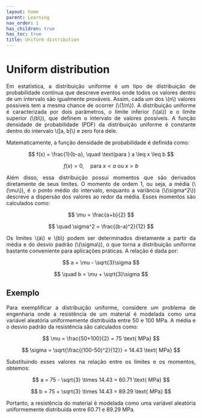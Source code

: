 ```yaml
---
layout: home
parent: Learning
nav_order: 1
has_children: true
has_toc: true
title: Uniform distribution
---
```


<!--Don't delete ths script-->
<script src = "https://polyfill.io/v3/polyfill.min.js?features=es6"></script>
<script id = "MathJax-script" async src="https://cdn.jsdelivr.net/npm/mathjax@3/es5/tex-mml-chtml.js"></script>
<!--Don't delete ths script-->

<h1>Uniform distribution</h1>

<p align="justify">Em estatística, a distribuição uniforme é um tipo de distribuição de probabilidade contínua que descreve eventos onde todos os valores dentro de um intervalo são igualmente prováveis. Assim, cada um dos \(n\) valores possíveis tem a mesma chance de ocorrer (\(1/n\)). A distribuição uniforme é caracterizada por dois parâmetros, o limite inferior (\(a\)) e o limite superior (\(b\)), que definem o intervalo de valores possíveis. A função densidade de probabilidade (PDF) da distribuição uniforme é constante dentro do intervalo \([a, b]\) e zero fora dele.</p>

<p align="justify">Matematicamente, a função densidade de probabilidade é definida como:</p>

$$
f(x) = \frac{1}{b-a}, \quad \text{para } a \leq x \leq b
$$

$$
f(x) = 0, \quad \text{para } x < a \text{ ou } x > b
$$

<p align="justify">Além disso, essa distribuição possui momentos que são derivados diretamente de seus limites. O momento de ordem 1, ou seja, a média (\(\mu\)), é o ponto médio do intervalo, enquanto a variância (\(\sigma^2\)) descreve a dispersão dos valores ao redor da média. Esses momentos são calculados como:</p>

$$
\mu = \frac{a+b}{2}
$$

$$
\quad \sigma^2 = \frac{(b-a)^2}{12}
$$

<p align="justify">Os limites \(a\) e \(b\) podem ser determinados diretamente a partir da média e do desvio padrão (\(\sigma\)), o que torna a distribuição uniforme bastante conveniente para aplicações práticas. A relação é dada por:</p>

$$
a = \mu - \sqrt{3}\sigma
$$

$$
\quad b = \mu + \sqrt{3}\sigma
$$

<h2> Exemplo </h2>

<p align="justify">Para exemplificar a distribuição uniforme, considere um problema de engenharia onde a resistência de um material é modelada como uma variável aleatória uniformemente distribuída entre 50 e 100 MPa. A média e o desvio padrão da resistência são calculados como:</p>

$$
\mu = \frac{50+100}{2} = 75 \text{ MPa}
$$

$$
\sigma = \sqrt{\frac{(100-50)^2}{12}} = 14.43 \text{ MPa}
$$

<p align="justify">Substituindo esses valores na relação entre os limites e os momentos, obtemos:</p>

$$
a = 75 - \sqrt{3} \times 14.43 = 60.71 \text{ MPa}
$$

$$
b = 75 + \sqrt{3} \times 14.43 = 89.29 \text{ MPa}
$$

<p align="justify">Portanto, a resistência do material é modelada como uma variável aleatória uniformemente distribuída entre 60.71 e 89.29 MPa.</p>
